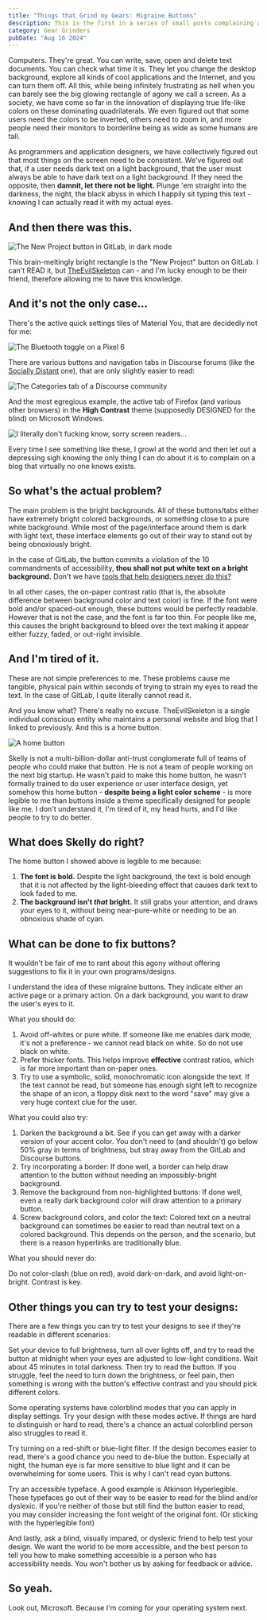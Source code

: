 ```yaml
---
title: "Things that Grind my Gears: Migraine Buttons"
description: This is the first in a series of small posts complaining about things that bother me as a blind person, explaining how other people do these things better. In this post, buttons that keep Advil in business.
category: Gear Grinders
pubDate: "Aug 16 2024"
---
```


Computers. They're great. You can write, save, open and delete text documents. You can check what time it is. They let you change the desktop background, explore all kinds of cool applications and the Internet, and you can turn them off. All this, while being infinitely frustrating as hell when you can barely see the big glowing rectangle of agony we call a screen. As a society, we have come so far in the innovation of displaying true life-like colors on these dominating quadrilaterals. We even figured out that some users need the colors to be inverted, others need to zoom in, and more people need their monitors to borderline being as wide as some humans are tall.

As programmers and application designers, we have collectively figured out that most things on the screen need to be consistent. We've figured out that, if a user needs dark text on a light background, that the user must always be able to have dark text on a light background. If they need the opposite, then **damnit, let there not be light.** Plunge 'em straight into the darkness, the night, the black abyss in which I happily sit typing this text - knowing I can actually read it with my actual eyes.

## And then there was this.

![The New Project button in GitLab, in dark mode](https://cdn.acidiclight.dev/original/1X/5828f6f8bf73bd954e630aae6008b76d215b83a0.png)

This brain-meltingly bright rectangle is the "New Project" button on GitLab. I can't READ it, but [TheEvilSkeleton](https://tesk.page/) can - and I'm lucky enough to be their friend, therefore allowing me to have this knowledge.

## And it's not the only case...

There's the active quick settings tiles of Material You, that are decidedly not for me:

![The Bluetooth toggle on a Pixel 6](https://cdn.acidiclight.dev/original/1X/67a8fdf902e6263f1d599f413c311f5ed3c8b917.png)

There are various buttons and navigation tabs in Discourse forums (like the [Socially Distant](https://forum.sociallydistantgame.com/) one), that are only slightly easier to read:

![The Categories tab of a Discourse community](https://cdn.acidiclight.dev/original/1X/6fdd3be975b4cef7fecd790640e7d9ba36e26a5e.png)

And the most egregious example, the active tab of Firefox (and various other browsers) in the **High Contrast** theme (supposedly DESIGNED for the blind) on Microsoft Windows.

![I literally don't fucking know, sorry screen readers...](https://cdn.acidiclight.dev/original/1X/73173332794e3b23b485ebbed34f525739025642.png)

Every time I see something like these, I growl at the world and then let out a depressing sigh knowing the only thing I can do about it is to complain on a blog that virtually no one knows exists.

## So what's the actual problem?
The main problem is the bright backgrounds. All of these buttons/tabs either have extremely bright colored backgrounds, or something close to a pure white background. While most of the page/interface around them is dark with light text, these interface elements go out of their way to stand out by being obnoxiously bright.

In the case of GitLab, the button commits a violation of the 10 commandments of accessibility, **thou shall not put white text on a bright background.** Don't we have [tools that help designers never do this?](https://google.com/search?q=contrast+checker)

In all other cases, the on-paper contrast ratio (that is, the absolute difference between background color and text color) is fine. If the font were bold and/or spaced-out enough, these buttons would be perfectly readable. However that is not the case, and the font is far too thin. For people like me, this causes the bright background to bleed over the text making it appear either fuzzy, faded, or out-right invisible. 

## And I'm tired of it.
These are not simple preferences to me. These problems cause me tangible, physical pain within seconds of trying to strain my eyes to read the text. In the case of GitLab, I quite literally cannot read it.

And you know what? There's really no excuse. TheEvilSkeleton is a single individual conscious entity who maintains a personal website and blog that I linked to previously. And this is a home button.

![A home button](https://cdn.acidiclight.dev/original/1X/ece65ae98830d3764daaa8e855562c21889eabf0.png)

Skelly is not a multi-billion-dollar anti-trust conglomerate full of teams of people who could make that button. He is not a team of people working on the next big startup. He wasn't paid to make this home button, he wasn't formally trained to do user experience or user interface design, yet somehow this home button - **despite being a light color scheme** - is more legible to me than buttons inside a theme specifically designed for people like me. I don't understand it, I'm tired of it, my head hurts, and I'd like people to try to do better.

## What does Skelly do right?
The home button I showed above is legible to me because:

1. **The font is bold.** Despite the light background, the text is bold enough that it is not affected by the light-bleeding effect that causes dark text to look faded to me.
2. **The background isn't _that_ bright.** It still grabs your attention, and draws your eyes to it, without being near-pure-white or needing to be an obnoxious shade of cyan.

## What can be done to fix buttons?
It wouldn't be fair of me to rant about this agony without offering suggestions to fix it in your own programs/designs.

I understand the idea of these migraine buttons. They indicate either an active page or a primary action. On a dark background, you want to draw the user's eyes to it.

What you should do:

1. Avoid off-whites or pure white. If someone like me enables dark mode, it's not a preference - we cannot read black on white. So do not use black on white.
2. Prefer thicker fonts. This helps improve **effective** contrast ratios, which is far more important than on-paper ones.
3. Try to use a symbolic, solid, monochromatic icon alongside the text. If the text cannot be read, but someone has enough sight left to recognize the shape of an icon, a floppy disk next to the word "save" may give a very huge context clue for the user.

What you could also try:

1. Darken the background a bit. See if you can get away with a darker version of your accent color. You don't need to (and shouldn't) go below 50% gray in terms of brightness, but stray away from the GitLab and Discourse buttons.
2. Try incorporating a border: If done well, a border can help draw attention to the button without needing an impossibly-bright background.
3. Remove the background from non-highlighted buttons: If done well, even a really dark background color will draw attention to a primary button.
4. Screw background colors, and color the text: Colored text on a neutral background can sometimes be easier to read than neutral text on a colored background. This depends on the person, and the scenario, but there is a reason hyperlinks are traditionally blue.

What you should never do:

Do not color-clash (blue on red), avoid dark-on-dark, and avoid light-on-bright. Contrast is key. 

## Other things you can try to test your designs:
There are a few things you can try to test your designs to see if they're readable in different scenarios:

Set your device to full brightness, turn all over lights off, and try to read the button at midnight when your eyes are adjusted to low-light conditions. Wait about 45 minutes in total darkness. Then try to read the button. If you struggle, feel the need to turn down the brightness, or feel pain, then something is wrong with the button's effective contrast and you should pick different colors.

Some operating systems have colorblind modes that you can apply in display settings. Try your design with these modes active. If things are hard to distinguish or hard to read, there's a chance an actual colorblind person also struggles to read it.

Try turning on a red-shift or blue-light filter. If the design becomes easier to read, there's a good chance you need to de-blue the button. Especially at night, the human eye is far more sensitive to blue light and it can be overwhelming for some users. This is why I can't read cyan buttons.

Try an accessible typeface. A good example is Atkinson Hyperlegible. These typefaces go out of their way to be easier to read for the blind and/or dyslexic. If you're neither of those but still find the button easier to read, you may consider increasing the font weight of the original font. (Or sticking with the hyperlegible font)

And lastly, ask a blind, visually impared, or dyslexic friend to help test your design. We want the world to be more accessible, and the best person to tell you how to make something accessible is a person who has accessibility needs. You won't bother us by asking for feedback or advice.

## So yeah.
Look out, Microsoft. Because I'm coming for your operating system next.
